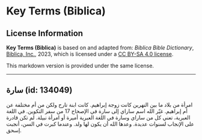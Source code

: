 # Key Terms (Biblica)

## License Information

**Key Terms (Biblica)** is based on and adapted from: _Biblica Bible Dictionary_, [Biblica, Inc.](https://www.biblica.com/), 2023, which is licensed under a [CC BY-SA 4.0 license](https://creativecommons.org/licenses/by-sa/4.0/legalcode.en).

This markdown version is provided under the same license.



--------------------------------

## سارة (id: 134049)

امرأة من بلاد ما بين النهرين كانت زوجة إبراهيم. كانت ابنة تارح ولكن من أم مختلفة عن أم إبراهيم. غيّر الله اسم ساراي إلى سارة في الإصحاح 17 من سفر التكوين. في اللغة العبرية، تعني كل من ساراي وسارة في اللغة العبرية أميرة أو امرأة نبيلة. لم تكن قادرة على الإنجاب لسنوات عديدة. وعدها الله أن يكون لها ولد. وعندما كبرت في السن، أنجبت إسحق.


